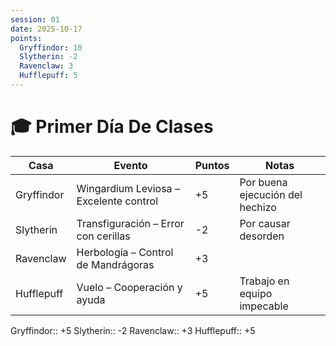 ```yaml
---
session: 01
date: 2025-10-17
points:
  Gryffindor: 10
  Slytherin: -2
  Ravenclaw: 3
  Hufflepuff: 5
---
```


# 🎓 Primer Día De Clases

| Casa       | Evento                                 | Puntos | Notas                           |
| ---------- | -------------------------------------- | ------ | ------------------------------- |
| Gryffindor | Wingardium Leviosa – Excelente control | +5     | Por buena ejecución del hechizo |
| Slytherin  | Transfiguración – Error con cerillas   | -2     | Por causar desorden             |
| Ravenclaw  | Herbología – Control de Mandrágoras    | +3     |                                 |
| Hufflepuff | Vuelo – Cooperación y ayuda            | +5     | Trabajo en equipo impecable     |

Gryffindor:: +5
Slytherin:: -2
Ravenclaw:: +3
Hufflepuff:: +5

